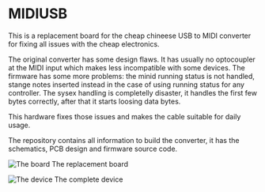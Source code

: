# MIDIUSB
This is a replacement board for the cheap chineese USB to MIDI converter for fixing all issues with the cheap electronics. 

The original converter has some design flaws. It has usually no optocoupler at the MIDI input which makes less incompatible with some devices. The firmware has some more problems: the minid running status is not handled, stange notes inserted instead in the case of using running status for any controller. The sysex handling is completelly disaster, it handles the first few bytes correctly, after that it starts loosing data bytes. 

This hardware fixes those issues and makes the cable suitable for daily usage.

The repository contains all information to build the converter, it has the schematics, PCB design and firmware source code.

![The board](https://user-images.githubusercontent.com/6670256/33966057-7545b242-e05e-11e7-905b-6156708f78c6.jpg)
The replacement board 

![The device](https://user-images.githubusercontent.com/6670256/33966059-7800ac1c-e05e-11e7-9116-aeec1af2bc79.jpg)
The complete device

